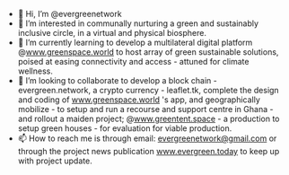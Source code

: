 - 👋 Hi, I’m @evergreenetwork
- 👀 I’m interested in communally nurturing a green and sustainably inclusive circle, in a virtual and physical biosphere.
- 🌱 I’m currently learning to develop a multilateral digital platform @www.greenspace.world to host array of green sustainable solutions, poised at easing connectivity and access - attuned for climate wellness. 
- 💞️ I’m looking to collaborate to develop a block chain - evergreen.network, a crypto currency - leaflet.tk, complete the design and coding of www.greenspace.world 's app, and geographically mobilize - to setup and run a recourse and support centre in Ghana - and rollout a maiden project; @www.greentent.space - a production to setup green houses - for evaluation for viable production.
- 📫 How to reach me is through email: evergreenetwork@gmail.com or through the project news publication www.evergreen.today to keep up with project update.

<!---
evergreenetwork/evergreenetwork is a ✨ special ✨ repository because its `README.md` (this file) appears on your GitHub profile.
You can click the Preview link to take a look at your changes.
--->

